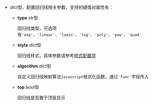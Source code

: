 - **<placeholder>** 

  *dict*型，配置回归线相关参数，支持的键值对属性有：

  - **type** *str*型

    回归线类型，可选项有`'exp'`、`'linear'`、`'loess'`、`'log'`、`'poly'`、`'pow'`、`'quad'`

  - **style** *dict*型

    回归线样式，具体参数请参考[样式配置项](https://fact.feffery.tech/style)

  - **algorithm** *dict*型

    自定义回归线映射算法`javascript`格式化函数，通过`'func'`字段传入

  - **top** *bool*型

    回归线是否置于顶层显示
